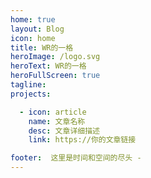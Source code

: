 ```yaml
---
home: true
layout: Blog
icon: home
title: WR的一格
heroImage: /logo.svg
heroText: WR的一格
heroFullScreen: true
tagline: 
projects:

  - icon: article
    name: 文章名称
    desc: 文章详细描述
    link: https://你的文章链接

footer:  这里是时间和空间的尽头 -
---
```

